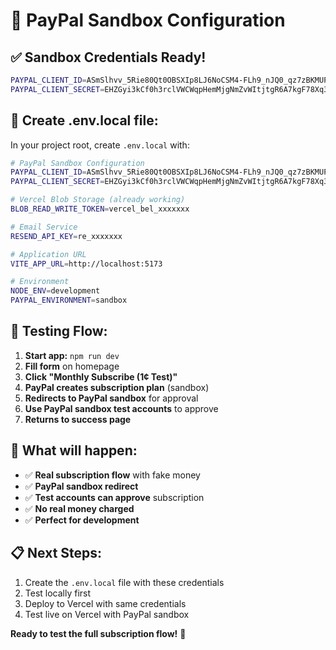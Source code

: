 # 🧪 PayPal Sandbox Configuration

## ✅ **Sandbox Credentials Ready!**

```bash
PAYPAL_CLIENT_ID=ASmSlhvv_5Rie80Qt0OBSXIp8LJ6NoCSM4-FLh9_nJQ0_qz7zBKMUPWJEuXUXi6JykvUoega7YG0loyf
PAYPAL_CLIENT_SECRET=EHZGyi3kCf0h3rclVWCWqpHemMjgNmZvWItjtgR6A7kgF78Xq3-9oc26lUetOhR9EhBI4B4uspVbaaoB
```

## 🔧 **Create .env.local file:**

In your project root, create `.env.local` with:

```bash
# PayPal Sandbox Configuration
PAYPAL_CLIENT_ID=ASmSlhvv_5Rie80Qt0OBSXIp8LJ6NoCSM4-FLh9_nJQ0_qz7zBKMUPWJEuXUXi6JykvUoega7YG0loyf
PAYPAL_CLIENT_SECRET=EHZGyi3kCf0h3rclVWCWqpHemMjgNmZvWItjtgR6A7kgF78Xq3-9oc26lUetOhR9EhBI4B4uspVbaaoB

# Vercel Blob Storage (already working)
BLOB_READ_WRITE_TOKEN=vercel_bel_xxxxxxx

# Email Service
RESEND_API_KEY=re_xxxxxxx

# Application URL
VITE_APP_URL=http://localhost:5173

# Environment
NODE_ENV=development
PAYPAL_ENVIRONMENT=sandbox
```

## 🧪 **Testing Flow:**

1. **Start app:** `npm run dev`
2. **Fill form** on homepage
3. **Click "Monthly Subscribe (1¢ Test)"**
4. **PayPal creates subscription plan** (sandbox)
5. **Redirects to PayPal sandbox** for approval
6. **Use PayPal sandbox test accounts** to approve
7. **Returns to success page**

## 🎯 **What will happen:**

- ✅ **Real subscription flow** with fake money
- ✅ **PayPal sandbox redirect** 
- ✅ **Test accounts can approve** subscription
- ✅ **No real money charged**
- ✅ **Perfect for development**

## 📋 **Next Steps:**

1. Create the `.env.local` file with these credentials
2. Test locally first
3. Deploy to Vercel with same credentials
4. Test live on Vercel with PayPal sandbox

**Ready to test the full subscription flow!** 🚀 